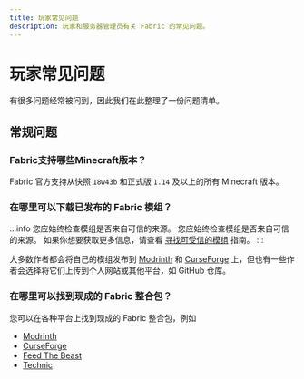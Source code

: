 ```yaml
---
title: 玩家常见问题
description: 玩家和服务器管理员有关 Fabric 的常见问题。
---
```


# 玩家常见问题

有很多问题经常被问到，因此我们在此整理了一份问题清单。

## 常规问题

### Fabric支持哪些Minecraft版本？

Fabric 官方支持从快照 `18w43b` 和正式版 `1.14` 及以上的所有 Minecraft 版本。

### 在哪里可以下载已发布的 Fabric 模组？

:::info
您应始终检查模组是否来自可信的来源。 您应始终检查模组是否来自可信的来源。 如果你想要获取更多信息，请查看 [寻找可受信的模组](./finding-mods.md) 指南。
:::

大多数作者都会将自己的模组发布到 [Modrinth](https://modrinth.com/mods?g=categories:%27fabric%27) 和 [CurseForge](https://www.curseforge.com/minecraft/search?class=mc-mods\\&gameVersionTypeId=4) 上，但也有一些作者会选择将它们上传到个人网站或其他平台，如 GitHub 仓库。

### 在哪里可以找到现成的 Fabric 整合包？

您可以在各种平台上找到现成的 Fabric 整合包，例如

- [Modrinth](https://modrinth.com/modpacks?g=categories:%27fabric%27)
- [CurseForge](https://www.curseforge.com/minecraft/search?class=modpacks\\&gameVersionTypeId=4)
- [Feed The Beast](https://www.feed-the-beast.com/ftb-app)
- [Technic](https://www.technicpack.net/modpacks)
